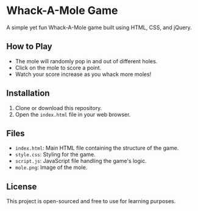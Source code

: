 # Whack-A-Mole Game

A simple yet fun Whack-A-Mole game built using HTML, CSS, and jQuery.

## How to Play

- The mole will randomly pop in and out of different holes.
- Click on the mole to score a point.
- Watch your score increase as you whack more moles!

## Installation

1. Clone or download this repository.
2. Open the `index.html` file in your web browser.

## Files

- `index.html`: Main HTML file containing the structure of the game.
- `style.css`: Styling for the game.
- `script.js`: JavaScript file handling the game's logic.
- `mole.png`: Image of the mole.

## License

This project is open-sourced and free to use for learning purposes.


